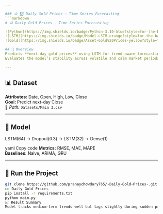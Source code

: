 ```yaml
---

### 🪙 3️⃣ Daily Gold Prices — Time Series Forecasting
```markdown
# 🪙 Daily Gold Prices — Time Series Forecasting

![Python](https://img.shields.io/badge/Python-3.10-blue?style=for-the-badge)
![LSTM](https://img.shields.io/badge/Model-LSTM-orange?style=for-the-badge)
![Gold](https://img.shields.io/badge/Asset-Gold%20Prices-yellow?style=for-the-badge)

## 📘 Overview
Predicts **next-day gold prices** using LSTM for trend-aware forecasting.  
Evaluates the model’s stability across volatile and calm market periods.

---
```


## 📊 Dataset
**Attributes:** Date, Open, High, Low, Close  
**Goal:** Predict next-day Close  
📁 *Path:* `Datasets/Main 3.csv`

---

## 🧠 Model
LSTM(64) → Dropout(0.3) → LSTM(32) → Dense(1)

yaml
Copy code
**Metrics:** RMSE, MAE, MAPE  
**Baselines:** Naive, ARIMA, GRU  

---

## 🚀 Run the Project
```bash
git clone https://github.com/pranaychowdary765/-Daily-Gold-Prices-.git
cd Daily-Gold-Prices
pip install -r requirements.txt
python main.py
📈 Result Summary
Model tracks medium-term trends well but lags slightly during sudden price surges.

